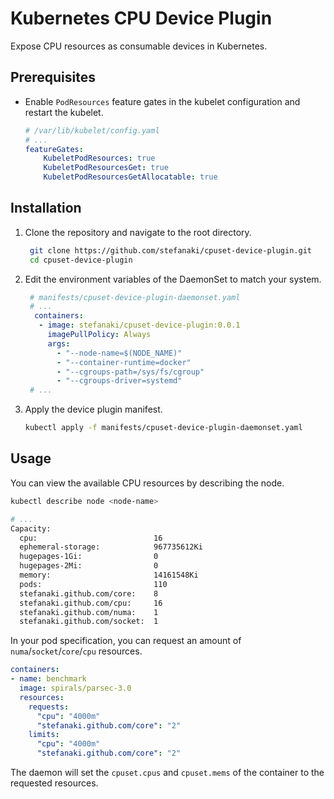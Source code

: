 # Kubernetes CPU Device Plugin

Expose CPU resources as consumable devices in Kubernetes.

## Prerequisites

- Enable `PodResources` feature gates in the kubelet configuration and restart the kubelet.
  ```yaml
  # /var/lib/kubelet/config.yaml
  # ...
  featureGates:
      KubeletPodResources: true
      KubeletPodResourcesGet: true
      KubeletPodResourcesGetAllocatable: true
  ```
  
## Installation

1. Clone the repository and navigate to the root directory.
   ```bash
    git clone https://github.com/stefanaki/cpuset-device-plugin.git
    cd cpuset-device-plugin
    ```
2. Edit the environment variables of the DaemonSet to match your system.
   ```yaml
    # manifests/cpuset-device-plugin-daemonset.yaml
    # ...
     containers:
      - image: stefanaki/cpuset-device-plugin:0.0.1
        imagePullPolicy: Always
        args:
          - "--node-name=$(NODE_NAME)"
          - "--container-runtime=docker"
          - "--cgroups-path=/sys/fs/cgroup"
          - "--cgroups-driver=systemd"
    # ...
    ```

3. Apply the device plugin manifest.
   ```bash
   kubectl apply -f manifests/cpuset-device-plugin-daemonset.yaml
   ```
   
## Usage

You can view the available CPU resources by describing the node.
```bash
kubectl describe node <node-name>
```

```bash
# ...
Capacity:
  cpu:                          16
  ephemeral-storage:            967735612Ki
  hugepages-1Gi:                0
  hugepages-2Mi:                0
  memory:                       14161548Ki
  pods:                         110
  stefanaki.github.com/core:    8
  stefanaki.github.com/cpu:     16
  stefanaki.github.com/numa:    1
  stefanaki.github.com/socket:  1
```

In your pod specification, you can request an amount of `numa`/`socket`/`core`/`cpu` resources.


```yaml
containers:
- name: benchmark
  image: spirals/parsec-3.0
  resources:
    requests:
      "cpu": "4000m"
      "stefanaki.github.com/core": "2"
    limits:
      "cpu": "4000m"
      "stefanaki.github.com/core": "2"
```

The daemon will set the `cpuset.cpus` and `cpuset.mems` of the container to the requested resources.
